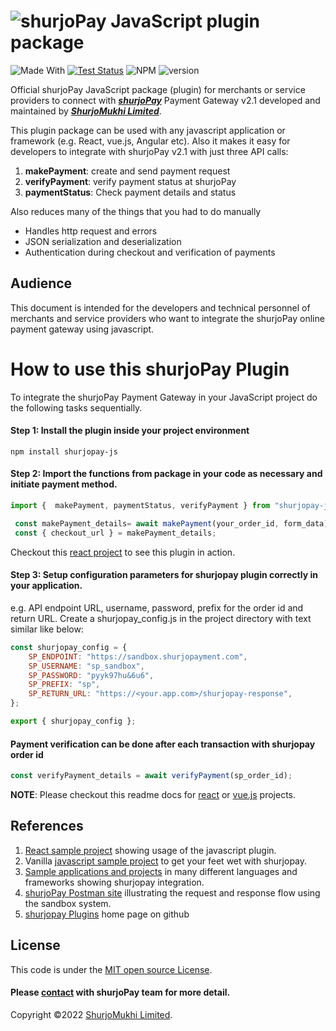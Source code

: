 # ![shurjoPay](https://shurjopay.com.bd/dev/images/shurjoPay.png) JavaScript plugin package

![Made With](https://badgen.net/badge/Made%20with/javascript)
[![Test Status](https://github.com/rust-random/rand/workflows/Tests/badge.svg?event=push)]()
![NPM](https://img.shields.io/npm/l/sp-plugin)
![version](https://badgen.net/badge/version/0.1.0)

Official shurjoPay JavaScript package (plugin) for merchants or service providers to connect with [**_shurjoPay_**](https://shurjopay.com.bd) Payment Gateway v2.1 developed and maintained by [_**ShurjoMukhi Limited**_](https://shurjomukhi.com.bd).

This plugin package can be used with any javascript application or framework (e.g. React, vue.js, Angular etc).
Also it makes it easy for developers to integrate with shurjoPay v2.1 with just three API calls:

1. **makePayment**: create and send payment request
1. **verifyPayment**: verify payment status at shurjoPay
1. **paymentStatus**: Check payment details and status

Also reduces many of the things that you had to do manually

- Handles http request and errors
- JSON serialization and deserialization
- Authentication during checkout and verification of payments

## Audience

This document is intended for the developers and technical personnel of merchants and service providers who want to integrate the shurjoPay online payment gateway using javascript.

# How to use this shurjoPay Plugin

To integrate the shurjoPay Payment Gateway in your JavaScript project do the following tasks sequentially.

#### Step 1: Install the plugin inside your project environment

```
npm install shurjopay-js
```

#### Step 2: Import the functions from package in your code as necessary and initiate payment method.

```javaScript
import {  makePayment, paymentStatus, verifyPayment } from "shurjopay-js";
```

```javaScript
 const makePayment_details= await makePayment(your_order_id, form_data);
 const { checkout_url } = makePayment_details;
```

Checkout this [react project](https://github.com/shurjopay-plugins/sp-plugin-usage-examples/tree/dev/react-app-js-plugin) to see this plugin in action.

#### Step 3: Setup configuration parameters for shurjopay plugin correctly in your application.

e.g. API endpoint URL, username, password, prefix for the order id and return URL.
Create a shurjopay_config.js in the project directory with text similar like below:

```javaScript
const shurjopay_config = {
    SP_ENDPOINT: "https://sandbox.shurjopayment.com",
    SP_USERNAME: "sp_sandbox",
    SP_PASSWORD: "pyyk97hu&6u6",
    SP_PREFIX: "sp",
    SP_RETURN_URL: "https://<your.app.com>/shurjopay-response",
};

export { shurjopay_config };
```

#### Payment verification can be done after each transaction with shurjopay order id

```javascript
const verifyPayment_details = await verifyPayment(sp_order_id);
```

**NOTE**: Please checkout this readme docs for [react](README_react.md) or [vue.js](README_vuejs.md) projects.

## References

1. [React sample project](https://github.com/shurjopay-plugins/sp-plugin-usage-examples/tree/dev/react-app-js-plugin) showing usage of the javascript plugin.
2. Vanilla [javascript sample project](https://github.com/shurjopay-plugins/sp-plugin-usage-examples/tree/dev/javascript-app-javascript-plugin) to get your feet wet with shurjopay.
3. [Sample applications and projects](https://github.com/shurjopay-plugins/sp-plugin-usage-examples) in many different languages and frameworks showing shurjopay integration.
4. [shurjoPay Postman site](https://documenter.getpostman.com/view/6335853/U16dS8ig) illustrating the request and response flow using the sandbox system.
5. [shurjopay Plugins](https://github.com/shurjopay-plugins) home page on github

## License

This code is under the [MIT open source License](http://www.opensource.org/licenses/mit-license.php).

#### Please [contact](https://shurjopay.com.bd/#contacts) with shurjoPay team for more detail.

Copyright ©️2022 [ShurjoMukhi Limited](https://shurjomukhi.com.bd).
